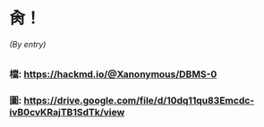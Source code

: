 # 肏！
###### (By entry)

### 檔: https://hackmd.io/@Xanonymous/DBMS-0
### 圖: https://drive.google.com/file/d/10dq11qu83Emcdc-ivB0cvKRajTB1SdTk/view
